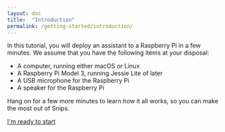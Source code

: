 ```yaml
---
layout: doc
title:  "Introduction"
permalink: /getting-started/introduction/
---
```


In this tutorial, you will deploy an assistant to a Raspberry Pi in a few minutes. We assume that you have the following items at your disposal:

- A computer, running either macOS or Linux
- A Raspberry Pi Model 3, running Jessie Lite of later
- A USB microphone for the Raspberry Pi
- A speaker for the Raspberry Pi

Hang on for a few more minutes to learn how it all works, so you can make the most out of Snips.

<a class="button is-primary" href="{{ site.baseurl }}/getting-started/installation/">
  I'm ready to start
</a>
